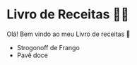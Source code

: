 # Livro de Receitas :man_cook:

Olá!  Bem vindo ao meu Livro de receitas :wave:

- Strogonoff de Frango
- Pavê doce
